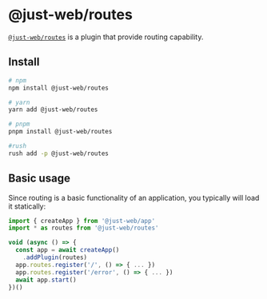 # @just-web/routes

[`@just-web/routes`] is a plugin that provide routing capability.

## Install

```sh
# npm
npm install @just-web/routes

# yarn
yarn add @just-web/routes

# pnpm
pnpm install @just-web/routes

#rush
rush add -p @just-web/routes
```

## Basic usage

Since routing is a basic functionality of an application,
you typically will load it statically:

```ts
import { createApp } from '@just-web/app'
import * as routes from '@just-web/routes'

void (async () => {
  const app = await createApp()
    .addPlugin(routes)
  app.routes.register('/', () => { ... })
  app.routes.register('/error', () => { ... })
  await app.start()
})()

```

[`@just-web/routes`]: https://github.com/justland/just-web/tree/main/plugins/routes
